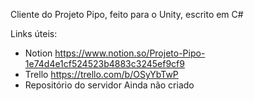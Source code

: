 Cliente do Projeto Pipo, feito para o Unity, escrito em C#

Links úteis:
- Notion
    https://www.notion.so/Projeto-Pipo-1e74d4e1cf524523b4883c3245ef9cf9
- Trello
    https://trello.com/b/OSyYbTwP
- Repositório do servidor
    Ainda não criado